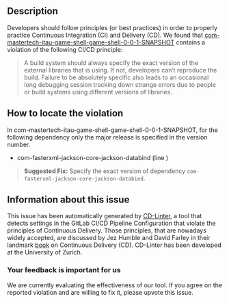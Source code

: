 
## Description
Developers should follow principles (or best practices) in order to properly practice Continuous Integration (CI) and Delivery (CD).
We found that [com-mastertech-itau-game-shell-game-shell-0-0-1-SNAPSHOT](https://gitlab.com/michelsantos10/game-shell/blob/master/.gitlab-ci.yml) contains a violation of the following CI/CD principle:

> A build system should always specify the exact version of the external libraries that is using.
If not, developers can’t reproduce the build. Failure to be absolutely specific also leads to an occasional long debugging session tracking down strange errors due to people or build systems using different versions of libraries.

## How to locate the violation

In com-mastertech-itau-game-shell-game-shell-0-0-1-SNAPSHOT, for the following dependency only the major release is specified in the version number.

* com-fasterxml-jackson-core-jackson-databind (line )

> **Suggested Fix:** Specify the exact version of dependency `com-fasterxml-jackson-core-jackson-databind`.

## Information about this issue

This issue has been automatically generated by [CD-Linter](https://gitlab.com/Jancso/configuration-analytics), a tool that detects settings in the GitLab CI/CD Pipeline Configuration that violate the principles of Continuous Delivery. Those principles, that are nowadays widely accepted, are discussed by Jez Humble and David Farley in their landmark [book](https://www.oreilly.com/library/view/continuous-delivery-reliable/9780321670250/) on Continuous Delivery (CD). CD-Linter has been developed at the University of Zurich.

### Your feedback is important for us
We are currently evaluating the effectiveness of our tool. If you agree on the reported violation and are willing to fix it, please upvote this issue.
